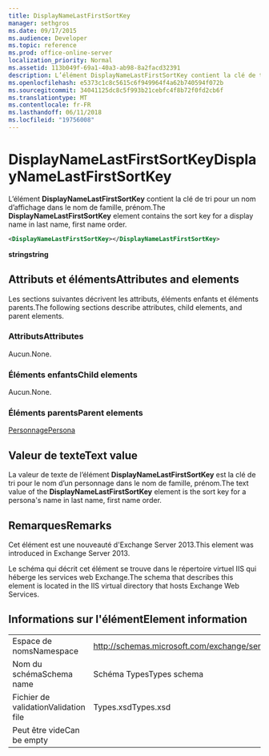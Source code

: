 ```yaml
---
title: DisplayNameLastFirstSortKey
manager: sethgros
ms.date: 09/17/2015
ms.audience: Developer
ms.topic: reference
ms.prod: office-online-server
localization_priority: Normal
ms.assetid: 113b049f-69a1-40a3-ab98-8a2facd32391
description: L’élément DisplayNameLastFirstSortKey contient la clé de tri pour un nom d’affichage dans le nom de famille, prénom.
ms.openlocfilehash: e5373c1c8c5615c6f949964f4a62b740594f072b
ms.sourcegitcommit: 34041125dc8c5f993b21cebfc4f8b72f0fd2cb6f
ms.translationtype: MT
ms.contentlocale: fr-FR
ms.lasthandoff: 06/11/2018
ms.locfileid: "19756008"
---
```

# <a name="displaynamelastfirstsortkey"></a><span data-ttu-id="9f89f-103">DisplayNameLastFirstSortKey</span><span class="sxs-lookup"><span data-stu-id="9f89f-103">DisplayNameLastFirstSortKey</span></span>

<span data-ttu-id="9f89f-104">L’élément **DisplayNameLastFirstSortKey** contient la clé de tri pour un nom d’affichage dans le nom de famille, prénom.</span><span class="sxs-lookup"><span data-stu-id="9f89f-104">The **DisplayNameLastFirstSortKey** element contains the sort key for a display name in last name, first name order.</span></span> 
  
```XML
<DisplayNameLastFirstSortKey></DisplayNameLastFirstSortKey>
```

 <span data-ttu-id="9f89f-105">**string**</span><span class="sxs-lookup"><span data-stu-id="9f89f-105">**string**</span></span>
## <a name="attributes-and-elements"></a><span data-ttu-id="9f89f-106">Attributs et éléments</span><span class="sxs-lookup"><span data-stu-id="9f89f-106">Attributes and elements</span></span>

<span data-ttu-id="9f89f-107">Les sections suivantes décrivent les attributs, éléments enfants et éléments parents.</span><span class="sxs-lookup"><span data-stu-id="9f89f-107">The following sections describe attributes, child elements, and parent elements.</span></span>
  
### <a name="attributes"></a><span data-ttu-id="9f89f-108">Attributs</span><span class="sxs-lookup"><span data-stu-id="9f89f-108">Attributes</span></span>

<span data-ttu-id="9f89f-109">Aucun.</span><span class="sxs-lookup"><span data-stu-id="9f89f-109">None.</span></span>
  
### <a name="child-elements"></a><span data-ttu-id="9f89f-110">Éléments enfants</span><span class="sxs-lookup"><span data-stu-id="9f89f-110">Child elements</span></span>

<span data-ttu-id="9f89f-111">Aucun.</span><span class="sxs-lookup"><span data-stu-id="9f89f-111">None.</span></span>
  
### <a name="parent-elements"></a><span data-ttu-id="9f89f-112">Éléments parents</span><span class="sxs-lookup"><span data-stu-id="9f89f-112">Parent elements</span></span>

[<span data-ttu-id="9f89f-113">Personnage</span><span class="sxs-lookup"><span data-stu-id="9f89f-113">Persona</span></span>](persona.md)
  
## <a name="text-value"></a><span data-ttu-id="9f89f-114">Valeur de texte</span><span class="sxs-lookup"><span data-stu-id="9f89f-114">Text value</span></span>

<span data-ttu-id="9f89f-115">La valeur de texte de l’élément **DisplayNameLastFirstSortKey** est la clé de tri pour le nom d’un personnage dans le nom de famille, prénom.</span><span class="sxs-lookup"><span data-stu-id="9f89f-115">The text value of the **DisplayNameLastFirstSortKey** element is the sort key for a persona's name in last name, first name order.</span></span> 
  
## <a name="remarks"></a><span data-ttu-id="9f89f-116">Remarques</span><span class="sxs-lookup"><span data-stu-id="9f89f-116">Remarks</span></span>

<span data-ttu-id="9f89f-117">Cet élément est une nouveauté d'Exchange Server 2013.</span><span class="sxs-lookup"><span data-stu-id="9f89f-117">This element was introduced in Exchange Server 2013.</span></span>
  
<span data-ttu-id="9f89f-118">Le schéma qui décrit cet élément se trouve dans le répertoire virtuel IIS qui héberge les services web Exchange.</span><span class="sxs-lookup"><span data-stu-id="9f89f-118">The schema that describes this element is located in the IIS virtual directory that hosts Exchange Web Services.</span></span>
  
## <a name="element-information"></a><span data-ttu-id="9f89f-119">Informations sur l'élément</span><span class="sxs-lookup"><span data-stu-id="9f89f-119">Element information</span></span>

|||
|:-----|:-----|
|<span data-ttu-id="9f89f-120">Espace de noms</span><span class="sxs-lookup"><span data-stu-id="9f89f-120">Namespace</span></span>  <br/> |http://schemas.microsoft.com/exchange/services/2006/types  <br/> |
|<span data-ttu-id="9f89f-121">Nom du schéma</span><span class="sxs-lookup"><span data-stu-id="9f89f-121">Schema name</span></span>  <br/> |<span data-ttu-id="9f89f-122">Schéma Types</span><span class="sxs-lookup"><span data-stu-id="9f89f-122">Types schema</span></span>  <br/> |
|<span data-ttu-id="9f89f-123">Fichier de validation</span><span class="sxs-lookup"><span data-stu-id="9f89f-123">Validation file</span></span>  <br/> |<span data-ttu-id="9f89f-124">Types.xsd</span><span class="sxs-lookup"><span data-stu-id="9f89f-124">Types.xsd</span></span>  <br/> |
|<span data-ttu-id="9f89f-125">Peut être vide</span><span class="sxs-lookup"><span data-stu-id="9f89f-125">Can be empty</span></span>  <br/> ||
   

